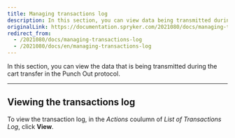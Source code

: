 ```yaml
---
title: Managing transactions log
description: In this section, you can view data being transmitted during the cart transfer in the Punch out protocol.
originalLink: https://documentation.spryker.com/2021080/docs/managing-transactions-log
redirect_from:
  - /2021080/docs/managing-transactions-log
  - /2021080/docs/en/managing-transactions-log
---
```


In this section, you can view the data that is being transmitted during the cart transfer in the Punch Out protocol.

---
## Viewing the transactions log
To view the transaction log, in the *Actions* coulumn of *List of Transactions Log*, click **View**.


